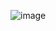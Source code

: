 ![image](https://user-images.githubusercontent.com/76823502/153623091-78c305a5-3d86-4176-9490-28b4ce9c097d.png)
